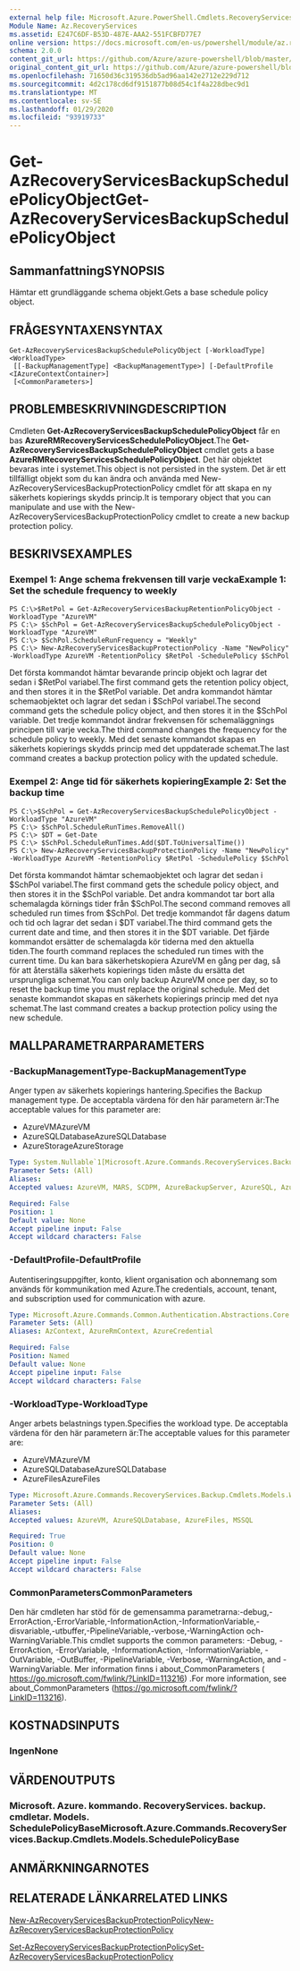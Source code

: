 ```yaml
---
external help file: Microsoft.Azure.PowerShell.Cmdlets.RecoveryServices.Backup.dll-Help.xml
Module Name: Az.RecoveryServices
ms.assetid: E247C6DF-B53D-487E-AAA2-551FCBFD77E7
online version: https://docs.microsoft.com/en-us/powershell/module/az.recoveryservices/get-azrecoveryservicesbackupschedulepolicyobject
schema: 2.0.0
content_git_url: https://github.com/Azure/azure-powershell/blob/master/src/RecoveryServices/RecoveryServices/help/Get-AzRecoveryServicesBackupSchedulePolicyObject.md
original_content_git_url: https://github.com/Azure/azure-powershell/blob/master/src/RecoveryServices/RecoveryServices/help/Get-AzRecoveryServicesBackupSchedulePolicyObject.md
ms.openlocfilehash: 71650d36c319536db5ad96aa142e2712e229d712
ms.sourcegitcommit: 4d2c178cd6df9151877b08d54c1f4a228dbec9d1
ms.translationtype: MT
ms.contentlocale: sv-SE
ms.lasthandoff: 01/29/2020
ms.locfileid: "93919733"
---
```

# <span data-ttu-id="6cdce-101">Get-AzRecoveryServicesBackupSchedulePolicyObject</span><span class="sxs-lookup"><span data-stu-id="6cdce-101">Get-AzRecoveryServicesBackupSchedulePolicyObject</span></span>

## <span data-ttu-id="6cdce-102">Sammanfattning</span><span class="sxs-lookup"><span data-stu-id="6cdce-102">SYNOPSIS</span></span>
<span data-ttu-id="6cdce-103">Hämtar ett grundläggande schema objekt.</span><span class="sxs-lookup"><span data-stu-id="6cdce-103">Gets a base schedule policy object.</span></span>

## <span data-ttu-id="6cdce-104">FRÅGESYNTAXEN</span><span class="sxs-lookup"><span data-stu-id="6cdce-104">SYNTAX</span></span>

```
Get-AzRecoveryServicesBackupSchedulePolicyObject [-WorkloadType] <WorkloadType>
 [[-BackupManagementType] <BackupManagementType>] [-DefaultProfile <IAzureContextContainer>]
 [<CommonParameters>]
```

## <span data-ttu-id="6cdce-105">PROBLEMBESKRIVNING</span><span class="sxs-lookup"><span data-stu-id="6cdce-105">DESCRIPTION</span></span>
<span data-ttu-id="6cdce-106">Cmdleten **Get-AzRecoveryServicesBackupSchedulePolicyObject** får en bas **AzureRMRecoveryServicesSchedulePolicyObject**.</span><span class="sxs-lookup"><span data-stu-id="6cdce-106">The **Get-AzRecoveryServicesBackupSchedulePolicyObject** cmdlet gets a base **AzureRMRecoveryServicesSchedulePolicyObject**.</span></span>
<span data-ttu-id="6cdce-107">Det här objektet bevaras inte i systemet.</span><span class="sxs-lookup"><span data-stu-id="6cdce-107">This object is not persisted in the system.</span></span>
<span data-ttu-id="6cdce-108">Det är ett tillfälligt objekt som du kan ändra och använda med New-AzRecoveryServicesBackupProtectionPolicy cmdlet för att skapa en ny säkerhets kopierings skydds princip.</span><span class="sxs-lookup"><span data-stu-id="6cdce-108">It is temporary object that you can manipulate and use with the New-AzRecoveryServicesBackupProtectionPolicy cmdlet to create a new backup protection policy.</span></span>

## <span data-ttu-id="6cdce-109">BESKRIVS</span><span class="sxs-lookup"><span data-stu-id="6cdce-109">EXAMPLES</span></span>

### <span data-ttu-id="6cdce-110">Exempel 1: Ange schema frekvensen till varje vecka</span><span class="sxs-lookup"><span data-stu-id="6cdce-110">Example 1: Set the schedule frequency to weekly</span></span>
```
PS C:\>$RetPol = Get-AzRecoveryServicesBackupRetentionPolicyObject -WorkloadType "AzureVM" 
PS C:\> $SchPol = Get-AzRecoveryServicesBackupSchedulePolicyObject -WorkloadType "AzureVM" 
PS C:\> $SchPol.ScheduleRunFrequency = "Weekly"
PS C:\> New-AzRecoveryServicesBackupProtectionPolicy -Name "NewPolicy" -WorkloadType AzureVM -RetentionPolicy $RetPol -SchedulePolicy $SchPol
```

<span data-ttu-id="6cdce-111">Det första kommandot hämtar bevarande princip objekt och lagrar det sedan i $RetPol variabel.</span><span class="sxs-lookup"><span data-stu-id="6cdce-111">The first command gets the retention policy object, and then stores it in the $RetPol variable.</span></span>
<span data-ttu-id="6cdce-112">Det andra kommandot hämtar schemaobjektet och lagrar det sedan i $SchPol variabel.</span><span class="sxs-lookup"><span data-stu-id="6cdce-112">The second command gets the schedule policy object, and then stores it in the $SchPol variable.</span></span>
<span data-ttu-id="6cdce-113">Det tredje kommandot ändrar frekvensen för schemaläggnings principen till varje vecka.</span><span class="sxs-lookup"><span data-stu-id="6cdce-113">The third command changes the frequency for the schedule policy to weekly.</span></span>
<span data-ttu-id="6cdce-114">Med det senaste kommandot skapas en säkerhets kopierings skydds princip med det uppdaterade schemat.</span><span class="sxs-lookup"><span data-stu-id="6cdce-114">The last command creates a backup protection policy with the updated schedule.</span></span>

### <span data-ttu-id="6cdce-115">Exempel 2: Ange tid för säkerhets kopiering</span><span class="sxs-lookup"><span data-stu-id="6cdce-115">Example 2: Set the backup time</span></span>
```
PS C:\>$SchPol = Get-AzRecoveryServicesBackupSchedulePolicyObject -WorkloadType "AzureVM" 
PS C:\> $SchPol.ScheduleRunTimes.RemoveAll()
PS C:\> $DT = Get-Date
PS C:\> $SchPol.ScheduleRunTimes.Add($DT.ToUniversalTime())
PS C:\> New-AzRecoveryServicesBackupProtectionPolicy -Name "NewPolicy" -WorkloadType AzureVM -RetentionPolicy $RetPol -SchedulePolicy $SchPol
```

<span data-ttu-id="6cdce-116">Det första kommandot hämtar schemaobjektet och lagrar det sedan i $SchPol variabel.</span><span class="sxs-lookup"><span data-stu-id="6cdce-116">The first command gets the schedule policy object, and then stores it in the $SchPol variable.</span></span>
<span data-ttu-id="6cdce-117">Det andra kommandot tar bort alla schemalagda körnings tider från $SchPol.</span><span class="sxs-lookup"><span data-stu-id="6cdce-117">The second command removes all scheduled run times from $SchPol.</span></span>
<span data-ttu-id="6cdce-118">Det tredje kommandot får dagens datum och tid och lagrar det sedan i $DT variabel.</span><span class="sxs-lookup"><span data-stu-id="6cdce-118">The third command gets the current date and time, and then stores it in the $DT variable.</span></span>
<span data-ttu-id="6cdce-119">Det fjärde kommandot ersätter de schemalagda kör tiderna med den aktuella tiden.</span><span class="sxs-lookup"><span data-stu-id="6cdce-119">The fourth command replaces the scheduled run times with the current time.</span></span>
<span data-ttu-id="6cdce-120">Du kan bara säkerhetskopiera AzureVM en gång per dag, så för att återställa säkerhets kopierings tiden måste du ersätta det ursprungliga schemat.</span><span class="sxs-lookup"><span data-stu-id="6cdce-120">You can only backup AzureVM once per day, so to reset the backup time you must replace the original schedule.</span></span>
<span data-ttu-id="6cdce-121">Med det senaste kommandot skapas en säkerhets kopierings princip med det nya schemat.</span><span class="sxs-lookup"><span data-stu-id="6cdce-121">The last command creates a backup protection policy using the new schedule.</span></span>

## <span data-ttu-id="6cdce-122">MALLPARAMETRAR</span><span class="sxs-lookup"><span data-stu-id="6cdce-122">PARAMETERS</span></span>

### <span data-ttu-id="6cdce-123">-BackupManagementType</span><span class="sxs-lookup"><span data-stu-id="6cdce-123">-BackupManagementType</span></span>
<span data-ttu-id="6cdce-124">Anger typen av säkerhets kopierings hantering.</span><span class="sxs-lookup"><span data-stu-id="6cdce-124">Specifies the Backup management type.</span></span>
<span data-ttu-id="6cdce-125">De acceptabla värdena för den här parametern är:</span><span class="sxs-lookup"><span data-stu-id="6cdce-125">The acceptable values for this parameter are:</span></span>
- <span data-ttu-id="6cdce-126">AzureVM</span><span class="sxs-lookup"><span data-stu-id="6cdce-126">AzureVM</span></span> 
- <span data-ttu-id="6cdce-127">AzureSQLDatabase</span><span class="sxs-lookup"><span data-stu-id="6cdce-127">AzureSQLDatabase</span></span>
- <span data-ttu-id="6cdce-128">AzureStorage</span><span class="sxs-lookup"><span data-stu-id="6cdce-128">AzureStorage</span></span>

```yaml
Type: System.Nullable`1[Microsoft.Azure.Commands.RecoveryServices.Backup.Cmdlets.Models.BackupManagementType]
Parameter Sets: (All)
Aliases:
Accepted values: AzureVM, MARS, SCDPM, AzureBackupServer, AzureSQL, AzureStorage, AzureWorkload

Required: False
Position: 1
Default value: None
Accept pipeline input: False
Accept wildcard characters: False
```

### <span data-ttu-id="6cdce-129">-DefaultProfile</span><span class="sxs-lookup"><span data-stu-id="6cdce-129">-DefaultProfile</span></span>
<span data-ttu-id="6cdce-130">Autentiseringsuppgifter, konto, klient organisation och abonnemang som används för kommunikation med Azure.</span><span class="sxs-lookup"><span data-stu-id="6cdce-130">The credentials, account, tenant, and subscription used for communication with azure.</span></span>

```yaml
Type: Microsoft.Azure.Commands.Common.Authentication.Abstractions.Core.IAzureContextContainer
Parameter Sets: (All)
Aliases: AzContext, AzureRmContext, AzureCredential

Required: False
Position: Named
Default value: None
Accept pipeline input: False
Accept wildcard characters: False
```

### <span data-ttu-id="6cdce-131">-WorkloadType</span><span class="sxs-lookup"><span data-stu-id="6cdce-131">-WorkloadType</span></span>
<span data-ttu-id="6cdce-132">Anger arbets belastnings typen.</span><span class="sxs-lookup"><span data-stu-id="6cdce-132">Specifies the workload type.</span></span>
<span data-ttu-id="6cdce-133">De acceptabla värdena för den här parametern är:</span><span class="sxs-lookup"><span data-stu-id="6cdce-133">The acceptable values for this parameter are:</span></span>
- <span data-ttu-id="6cdce-134">AzureVM</span><span class="sxs-lookup"><span data-stu-id="6cdce-134">AzureVM</span></span> 
- <span data-ttu-id="6cdce-135">AzureSQLDatabase</span><span class="sxs-lookup"><span data-stu-id="6cdce-135">AzureSQLDatabase</span></span>
- <span data-ttu-id="6cdce-136">AzureFiles</span><span class="sxs-lookup"><span data-stu-id="6cdce-136">AzureFiles</span></span>

```yaml
Type: Microsoft.Azure.Commands.RecoveryServices.Backup.Cmdlets.Models.WorkloadType
Parameter Sets: (All)
Aliases:
Accepted values: AzureVM, AzureSQLDatabase, AzureFiles, MSSQL

Required: True
Position: 0
Default value: None
Accept pipeline input: False
Accept wildcard characters: False
```

### <span data-ttu-id="6cdce-137">CommonParameters</span><span class="sxs-lookup"><span data-stu-id="6cdce-137">CommonParameters</span></span>
<span data-ttu-id="6cdce-138">Den här cmdleten har stöd för de gemensamma parametrarna:-debug,-ErrorAction,-ErrorVariable,-InformationAction,-InformationVariable,-disvariable,-utbuffer,-PipelineVariable,-verbose,-WarningAction och-WarningVariable.</span><span class="sxs-lookup"><span data-stu-id="6cdce-138">This cmdlet supports the common parameters: -Debug, -ErrorAction, -ErrorVariable, -InformationAction, -InformationVariable, -OutVariable, -OutBuffer, -PipelineVariable, -Verbose, -WarningAction, and -WarningVariable.</span></span> <span data-ttu-id="6cdce-139">Mer information finns i about_CommonParameters ( https://go.microsoft.com/fwlink/?LinkID=113216) .</span><span class="sxs-lookup"><span data-stu-id="6cdce-139">For more information, see about_CommonParameters (https://go.microsoft.com/fwlink/?LinkID=113216).</span></span>

## <span data-ttu-id="6cdce-140">KOSTNADS</span><span class="sxs-lookup"><span data-stu-id="6cdce-140">INPUTS</span></span>

### <span data-ttu-id="6cdce-141">Ingen</span><span class="sxs-lookup"><span data-stu-id="6cdce-141">None</span></span>

## <span data-ttu-id="6cdce-142">VÄRDEN</span><span class="sxs-lookup"><span data-stu-id="6cdce-142">OUTPUTS</span></span>

### <span data-ttu-id="6cdce-143">Microsoft. Azure. kommando. RecoveryServices. backup. cmdletar. Models. SchedulePolicyBase</span><span class="sxs-lookup"><span data-stu-id="6cdce-143">Microsoft.Azure.Commands.RecoveryServices.Backup.Cmdlets.Models.SchedulePolicyBase</span></span>

## <span data-ttu-id="6cdce-144">ANMÄRKNINGAR</span><span class="sxs-lookup"><span data-stu-id="6cdce-144">NOTES</span></span>

## <span data-ttu-id="6cdce-145">RELATERADE LÄNKAR</span><span class="sxs-lookup"><span data-stu-id="6cdce-145">RELATED LINKS</span></span>

[<span data-ttu-id="6cdce-146">New-AzRecoveryServicesBackupProtectionPolicy</span><span class="sxs-lookup"><span data-stu-id="6cdce-146">New-AzRecoveryServicesBackupProtectionPolicy</span></span>](./New-AzRecoveryServicesBackupProtectionPolicy.md)

[<span data-ttu-id="6cdce-147">Set-AzRecoveryServicesBackupProtectionPolicy</span><span class="sxs-lookup"><span data-stu-id="6cdce-147">Set-AzRecoveryServicesBackupProtectionPolicy</span></span>](./Set-AzRecoveryServicesBackupProtectionPolicy.md)


